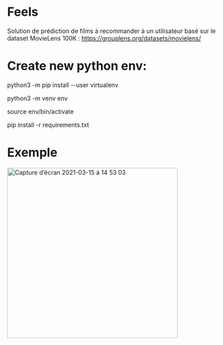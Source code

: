 # Feels

  Solution de prédiction de films à recommander à un utilisateur basé sur le dataset MovieLens 100K :  https://grouplens.org/datasets/movielens/

# Create new python env:

  python3 -m pip install --user virtualenv
  
  python3 -m venv env
  
  source env/bin/activate

  pip install -r requirements.txt
  
# Exemple

<img width="397" alt="Capture d’écran 2021-03-15 à 14 53 03" src="https://user-images.githubusercontent.com/45289313/111164218-25c61e80-859e-11eb-8e53-a91686976d1b.png">
